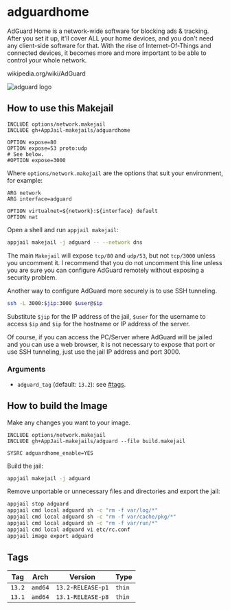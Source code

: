 # adguardhome

AdGuard Home is a network-wide software for blocking ads &amp; tracking. After you set it up, it'll cover ALL your home devices, and you don't need any client-side software for that. With the rise of Internet-Of-Things and connected devices, it becomes more and more important to be able to control your whole network.

wikipedia.org/wiki/AdGuard

![adguard logo](https://upload.wikimedia.org/wikipedia/commons/thumb/4/4c/AdGuard.svg/220px-AdGuard.svg.png)

## How to use this Makejail

```
INCLUDE options/network.makejail
INCLUDE gh+AppJail-makejails/adguardhome

OPTION expose=80
OPTION expose=53 proto:udp
# See below.
#OPTION expose=3000
```

Where `options/network.makejail` are the options that suit your environment, for example:

```
ARG network
ARG interface=adguard

OPTION virtualnet=${network}:${interface} default
OPTION nat
```

Open a shell and run `appjail makejail`:

```sh
appjail makejail -j adguard -- --network dns
```

The main `Makejail` will expose `tcp/80` and `udp/53`, but not `tcp/3000` unless you uncomment it. I recommend that you do not uncomment this line unless you are sure you can configure AdGuard remotely without exposing a security problem.

Another way to configure AdGuard more securely is to use SSH tunneling.

```sh
ssh -L 3000:$jip:3000 $user@$ip
```

Substitute `$jip` for the IP address of the jail, `$user` for the username to access `$ip` and `$ip` for the hostname or IP address of the server.

Of course, if you can access the PC/Server where AdGuard will be jailed and you can use a web browser, it is not necessary to expose that port or use SSH tunneling, just use the jail IP address and port 3000.

### Arguments

* `adguard_tag` (default: `13.2`): see [#tags](#tags).

## How to build the Image

Make any changes you want to your image.

```
INCLUDE options/network.makejail
INCLUDE gh+AppJail-makejails/adguard --file build.makejail

SYSRC adguardhome_enable=YES
```

Build the jail:

```sh
appjail makejail -j adguard
```

Remove unportable or unnecessary files and directories and export the jail:

```sh
appjail stop adguard
appjail cmd local adguard sh -c "rm -f var/log/*"
appjail cmd local adguard sh -c "rm -f var/cache/pkg/*"
appjail cmd local adguard sh -c "rm -f var/run/*"
appjail cmd local adguard vi etc/rc.conf
appjail image export adguard
```

## Tags

| Tag        | Arch    | Version           | Type   |
| ---------- | ------- | ----------------- | ------ |
| `13.2`     | `amd64` | `13.2-RELEASE-p1` | `thin` |
| `13.1`     | `amd64` | `13.1-RELEASE-p8` | `thin` |
